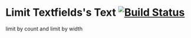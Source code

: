 # Limit Textfields's Text [![Build Status](https://travis-ci.org/fatihyildizhan/Limit-Textfields-s-Text.svg?branch=master)](https://travis-ci.org/fatihyildizhan/Limit-Textfields-s-Text)
limit by count and limit by width
